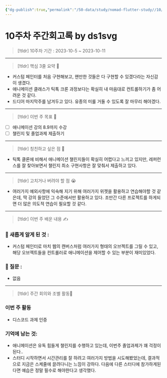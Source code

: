 ```yaml
---
{"dg-publish":true,"permalink":"/50-data/study/nomad-flutter-study//10/"}
---
```


# 10주차 주간회고록 by ds1svg

> [!tldr] 10주차
> 기간 : 2023-10-5 ~ 2023-10-11

---

> [!tldr]  핵심 3줄 요약 💖
- 커스텀 페인터를 처음 구현해보고, 왠만한 것들은 다 구현할 수 있겠다라는 자신감이 생겼다.
- 애니메이션 클래스가 틱톡 크론 과정보다는 확실히 내 마음대로 컨트롤하기가 좀 어려운 것 같다.
- 드디어 마지막주를 남겨두고 있다. 유종의 미룰 거둘 수 있도록 잘 마무리 해야겠다.

---

> [!tldr]  이번 주 목표 🎯
- [ ] 애니메이션 강의 8.9까지 수강
- [ ] 챌린지 및 졸업과제 제출하기

---

> [!tldr] 칭친하고 싶은 점 👏
- 틱톡 클론에 비해서 애니메이션 챌린지들이 확실히 어렵다고 느끼고 있지만, 레퍼런스를 잘 찾아보면서 챌린지 최소 구현사항은 잘 맞춰서 제출하고 있다.

---

> [!tldr] 고치거나 버려야 할 점 😭
- 여러가지 예외사항에 익숙해 지기 위해 여러가지 위젯을 활용하고 연습해야할 것 같은데, 딱 강의 들었던 그 수준에서만 활용하고 있다. 조만간 다른 프로젝트를 하게되면 더 많은 의도적 연습이 필요할 것 같다.

---

> [!tldr]  이번 주 배운 내용 ✍️

### 🤩 새롭게 알게 된 것 :
- 커스텀 페인터로 마치 웹의 캔버스처럼 여러가지 형태의 오브젝트를 그릴 수 있고, 해당 오브젝트들을 컨트롤러로 애니메이션을 제어할 수 있는 부분이 재미있었다.
### 🤔 질문 :
- 없음
---

> [!tldr] 주간 회의와 조별 활동💖

### 이번 주 활동
- 디스코드 과제 인증

### 기억에 남는 것:
- 애니메이션은 유독 힘들게 챌린지를 수행하고 있는데, 이번주 졸업과제가 꽤 걱정이 된다.. 
- 스터디 시작하면서 시간관리를 잘 하려고 여러가지 방법을 시도해봤었는데, 결과적으로 지금은 스케줄에 끌려다니는 느낌이 강하다. 다음에 다른 스터디에 참가하게된다면 예습은 정말 필수로 해야한다고 생각했다.
